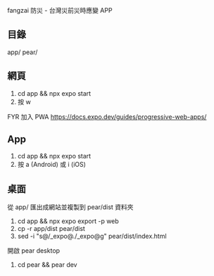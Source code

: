 fangzai 防災 - 台灣災前災時應變 APP

## 目錄

app/
pear/

## 網頁

1. cd app && npx expo start
1. 按 w

FYR 加入 PWA https://docs.expo.dev/guides/progressive-web-apps/

## App

1. cd app && npx expo start
1. 按 a (Android) 或 i (iOS)

## 桌面

從 app/ 匯出成網站並複製到 pear/dist 資料夾

1. cd app && npx expo export -p web
1. cp -r app/dist pear/dist
1. sed -i "s@/_expo@./_expo@g" pear/dist/index.html

開啟 pear desktop

1. cd pear && pear dev
